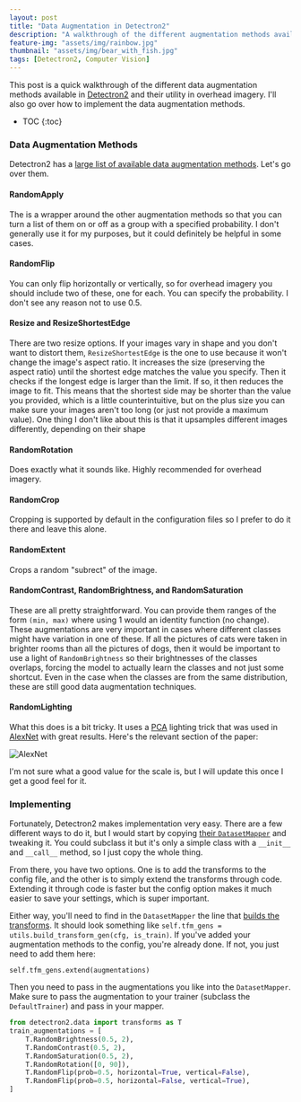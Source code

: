 ```yaml
---
layout: post
title: "Data Augmentation in Detectron2"
description: "A walkthrough of the different augmentation methods available in detectron2"
feature-img: "assets/img/rainbow.jpg"
thumbnail: "assets/img/bear_with_fish.jpg"
tags: [Detectron2, Computer Vision]
---
```


This post is a quick walkthrough of the different data augmentation methods available in [Detectron2](https://github.com/facebookresearch/detectron2) and their utility in overhead imagery. I'll also go over how to implement the data augmentation methods.

* TOC
{:toc}

### Data Augmentation Methods

Detectron2 has a [large list of available data augmentation methods](https://github.com/facebookresearch/detectron2/blob/master/detectron2/data/transforms/transform_gen.py). Let's go over them.


#### RandomApply

The is a wrapper around the other augmentation methods so that you can turn a list of them on or off as a group with a specified probability. I don't generally use it for my purposes, but it could definitely be helpful in some cases.

#### RandomFlip

You can only flip horizontally or vertically, so for overhead imagery you should include two of these, one for each. You can specify the probability. I don't see any reason not to use 0.5.

#### Resize and ResizeShortestEdge

There are two resize options. If your images vary in shape and you don't want to distort them, `ResizeShortestEdge` is the one to use because it won't change the image's aspect ratio. It increases the size (preserving the aspect ratio) until the shortest edge matches the value you specify. Then it checks if the longest edge is larger than the limit. If so, it then reduces the image to fit. This means that the shortest side may be shorter than the value you provided, which is a little counterintuitive, but on the plus size you can make sure your images aren't too long (or just not provide a maximum value).
One thing I don't like about this is that it upsamples different images differently, depending on their shape

#### RandomRotation

Does exactly what it sounds like. Highly recommended for overhead imagery.

#### RandomCrop
Cropping is supported by default in the configuration files so I prefer to do it there and leave this alone.

#### RandomExtent

Crops a random "subrect" of the image.

#### RandomContrast, RandomBrightness, and RandomSaturation

These are all pretty straightforward. You can provide them ranges of the form `(min, max)` where using 1 would an identity function (no change). These augmentations are very important in cases where different classes might have variation in one of these. If all the pictures of cats were taken in brighter rooms than all the pictures of dogs, then it would be important to use a light of `RandomBrightness` so their brightnesses of the classes overlaps, forcing the model to actually learn the classes and not just some shortcut. Even in the case when the classes are from the same distribution, these are still good data augmentation techniques.

#### RandomLighting

What this does is a bit tricky. It uses a [PCA](https://jss367.github.io/Principal-Component-Analysis.html) lighting trick that was used in [AlexNet](https://papers.nips.cc/paper/4824-imagenet-classification-with-deep-convolutional-neural-networks.pdf) with great results. Here's the relevant section of the paper:

![AlexNet]({{site.baseurl}}/assets/img/alexnet_pca_lighting.png "AlexNet PCA Lighting")


I'm not sure what a good value for the scale is, but I will update this once I get a good feel for it.

### Implementing

Fortunately, Detectron2 makes implementation very easy. There are a few different ways to do it, but I would start by copying [their `DatasetMapper`](https://github.com/facebookresearch/detectron2/blob/01dab47ecc85434c31bd55460b7c72553fc35a7b/detectron2/data/dataset_mapper.py#L19) and tweaking it. You could subclass it but it's only a simple class with a `__init__` and `__call__` method, so I just copy the whole thing.

From there, you have two options. One is to add the transforms to the config file, and the other is to simply extend the transforms through code. Extending it through code is faster but the config option makes it much easier to save your settings, which is super important.

Either way, you'll need to find in the `DatasetMapper` the line that [builds the transforms](https://github.com/facebookresearch/detectron2/blob/01dab47ecc85434c31bd55460b7c72553fc35a7b/detectron2/data/dataset_mapper.py#L43). It should look something like `self.tfm_gens = utils.build_transform_gen(cfg, is_train)`. If you've added your augmentation methods to the config, you're already done. If not, you just need to add them here:

`self.tfm_gens.extend(augmentations)`

Then you need to pass in the augmentations you like into the `DatasetMapper`. Make sure to pass the augmentation to your trainer (subclass the `DefaultTrainer`) and pass in your mapper.


```python
from detectron2.data import transforms as T
train_augmentations = [
    T.RandomBrightness(0.5, 2),
    T.RandomContrast(0.5, 2),
    T.RandomSaturation(0.5, 2),
    T.RandomRotation([0, 90]),
    T.RandomFlip(prob=0.5, horizontal=True, vertical=False),
    T.RandomFlip(prob=0.5, horizontal=False, vertical=True),
]
```